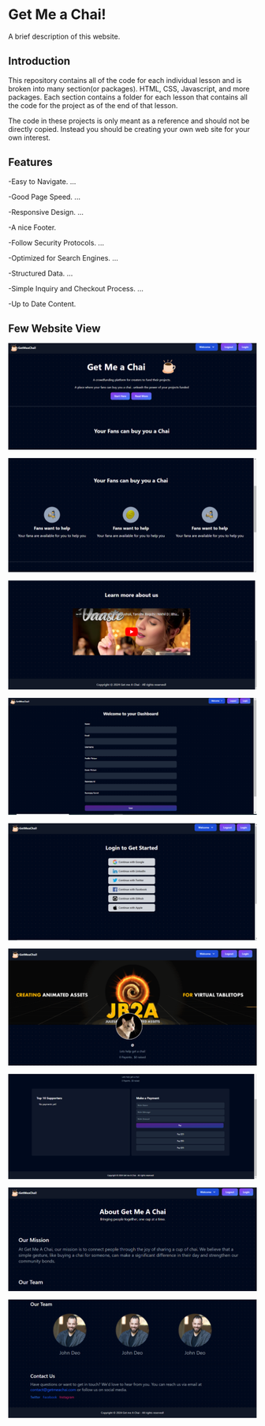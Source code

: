 
# Get Me a Chai!

A brief description of this website.
## Introduction
This repository contains all of the code for each individual lesson and is broken into many section(or packages). HTML, CSS, Javascript, and more packages. Each section contains a folder for each lesson that contains all the code for the project as of the end of that lesson.

The code in these projects is only meant as a reference and should not be directly copied. Instead you should be creating your own web site for your own interest.
## Features

-Easy to Navigate. ...

-Good Page Speed. ...

-Responsive Design. ...

-A nice Footer.

-Follow Security Protocols. ...

-Optimized for Search Engines. ...

-Structured Data. ...

-Simple Inquiry and Checkout Process. ...

-Up to Date Content.



## Few Website View

![img 1](https://github.com/Riyak05/Chai_Chai/blob/main/images/get_me_a_chai(1).PNG?raw=true)

![img 1](https://github.com/Riyak05/Chai_Chai/blob/main/images/get_me_a_chai(2).PNG?raw=true)

![img 1](https://github.com/Riyak05/Chai_Chai/blob/main/images/get_me_a_chai(3).PNG?raw=true)

![img 1](https://github.com/Riyak05/Chai_Chai/blob/main/images/get_me_a_chai(4).PNG?raw=true)

![img 1](https://github.com/Riyak05/Chai_Chai/blob/main/images/get_me_a_chai(5).PNG?raw=true)

![img 1](https://github.com/Riyak05/Chai_Chai/blob/main/images/get_me_a_chai(6).PNG?raw=true)

![img 1](https://github.com/Riyak05/Chai_Chai/blob/main/images/get_me_a_chai(7).PNG?raw=true)

![img 1](https://github.com/Riyak05/Chai_Chai/blob/main/images/get_me_a_chai(8).PNG?raw=true)

![img 1](https://github.com/Riyak05/Chai_Chai/blob/main/images/get_me_a_chai(9).PNG?raw=true)






